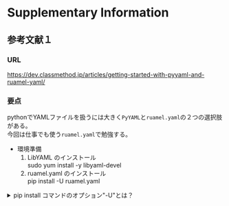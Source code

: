 # Supplementary Information

## 参考文献１

### URL
https://dev.classmethod.jp/articles/getting-started-with-pyyaml-and-ruamel-yaml/

### 要点
pythonでYAMLファイルを扱うには大きく`PyYAML`と`ruamel.yaml`の２つの選択肢がある。  
今回は仕事でも使う`ruamel.yaml`で勉強する。  

- 環境準備  
  1. LibYAML のインストール  
sudo yum install -y libyaml-devel
  1. ruamel.yaml のインストール  
pip install -U ruamel.yaml

<details><summary>pip install コマンドのオプション"-U"とは？</summary>

参考文献：https://www.task-notes.com/entry/20150810/1439175600  

"-U"オプションはパッケージのアップグレードを指定するオプション。    

その他、便利そうなオプション。  

```-r <file>``` でファイルに記載されたパッケージリストをまとめてインストールしてくれる。  
```bash
pip install -r requirements.txt
```
パッケージリストは下記のようにバージョン指定できる。  
```bash
numpy==1.9.2
pandas==0.16.2
python-dateutil==2.4.2
pytz==2015.4
scipy==0.16.0
six==1.9.0
```
下記コマンドでリストが生成できるらしい。  
freezeはインストール済みのパッケージを出力してくれるらしい。
```bash
pip freeze > requirements.txt
```
</details><br>


